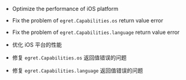 * Optimize the performance of iOS platform
* Fix the problem of `egret.Capabilities.os` return value error 
* Fix the problem of `egret.Capabilities.language` return value error 


* 优化 iOS 平台的性能
* 修复 `egret.Capabilities.os` 返回值错误的问题
* 修复 `egret.Capabilities.language` 返回值错误的问题